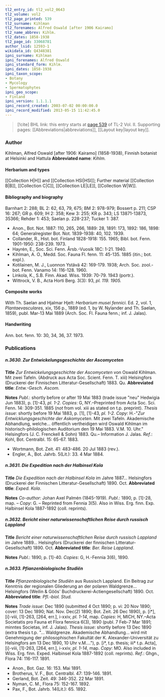 ```yaml
---
tl2_entry_id: tl2_vol2_0643
tl2_volume: vol2
tl2_page_printed: 539
tl2_surname: Kihlman
tl2_forenames: Alfred Oswald [after 1906 Kairamo]
tl2_name_abbrev: Kihlm.
tl2_dates: 1858-1938
tl2_page_id: 33068781
author_lsid: 12593-1
wikidata_id: Q4348381
ipni_surname: Kihlman
ipni_forenames: Alfred Oswald
ipni_standard_form: Kihlm.
ipni_dates: 1858-1938
ipni_taxon_scope: 
- Botany
- Mycology
- Spermatophytes
ipni_geo_scope: 
- Finland
ipni_version: 1.1.1.1
ipni_record_created: 2003-07-02 00:00:00.0
ipni_record_modified: 2013-05-15 11:42:45.0
---
```



> [!cite] BHL link: this entry starts at [page 539](https://www.biodiversitylibrary.org/page/33068781) of TL-2 Vol. II.
> Supporting pages: [[Abbreviations|abbreviations]], [[Layout key|layout key]].

### Author

Kihlman, Alfred Oswald \[after 1906: Kairamo\] (1858-1938), Finnish botanist at Helsinki and Hattula 
**Abbreviated name**: *Kihlm.*

#### Herbarium and types

[[Collection H|H]] and [[Collection HSI|HSI]]; Further material [[Collection B|B]], [[Collection C|C]], [[Collection LE|LE]], [[Collection W|W]].

#### Bibliography and biography

Barnhart 2: 288; BL 2: 62, 63, 79, 675; BM 2: 978-979; Bossert p. 211; CSP 16: 267; GR p. 609; IH 2: 358; Kew 3: 255; KR p. 343; LS 13871-13873, 35366; Rehder 1: 453; Saelan p. 228-237; Tucker 1: 387.
- Anon., Bot. Not. 1887: 110, 265, 266, 1889: 28, 1891: 173, 1892: 186, 1898: 64; Generalregister Bot. Not. 1839-1938: 40, 102. 1939.
- Collander, R., Hist. bot. Finland 1828-1918: 155. 1965; Bibl. bot. Fenn. 1901-1950: 238-239. 1973.
- Hayrén, E., Soc. Sci. Fenn. Årsb.-Vuosik 18C: 1-21. 1940.
- Kihlman, A. O., Medd. Soc. Fauna Fl. fenn. 11: 45-135. 1885 (itin.; bot. expl.).
- Kotilainen, M. J., Luonnon Ystävä 42: 169-179. 1938; Arch. Soc. zool.-bot. Fenn. Vanamo 14: 116-128. 1960.
- Linkola, K., S.B. Finn. Akad. Wiss. 1939: 70-79. 1943 (portr.).
- Wittrock, V. B., Acta Horti Berg. 3(3): 93, *pl. 119. 1905.*

#### Composite works

With Th. Saelan and Hjalmar Hjelt: *Herbarium musei fennici*. Ed. 2, vol. 1, *Plantaevasculares*, xix, 156 p., 1889 (ed. 1, by W. Nylander and Th. Saelan, 1859), publ. Mar-13 Mai 1889 (Arch. Soc. Fl. Fauna fenn.; inf. J. Jalas).

#### Handwriting

Ann. bot. fenn. 10: 30, 34, 36, 37. 1973.

### Publications

##### n.3630. Zur Entwickelungsgeschichte der Ascomyceten

**Title**
*Zur Entwickelungsgeschichte der Ascomyceten* von Oswald Kihlman. Mit zwei Tafeln. (Abdruck aus Acta Soc. Scient. Fenn. T. xiii) Helsingfors (Druckerei der Finnischen Litteratur-Gesellschaft) 1883. Qu.
**Abbreviated title**: *Entw.-Gesch. Ascom.*

**Notes**
*Publ*.: shortly before or after 19 Mai 1883 (trade issue "neu" Hedwigia Jun 1883), p. \[1\]-43, *pl. 1-2. Copies*: G, NY.–Preprinted from Acta Soc. Sci. Fenn. 14: 309-351. 1885 (*not* from vol. xiii as stated on t.p. preprint).
*Thesis issue*: shortly before 19 Mai 1883, p. \[1\], \[1\]-43, *pl. 1-2.* *Copy*: H.-"*Zur Entwicklungsgeschichte der Askomyceten*. Mit zwei Tafeln. Akademische Abhandlung, welche... öffentlich vertheidigen wird Oswald Kihlman im historisch-philologischen Auditorium den 19 Mai 1883. V.M. 10. Uhr." Helsingfors (J. C. Frenckell & Sohn) 1883. Qu.– Information J. Jalas.
*Ref*.: Kohl, Bot. Centralbl. 15: 65-67. 1883.
- Wortmann, Bot. Zeit. 41: 483-486. 20 Jul 1883 (rev.).
- Engler, A., Bot. Jahrb. 5(Lit.): 33. 4 Mar 1884.

##### n.3631. Die Expedition nach der Halbinsel Kola

**Title**
*Die Expedition nach der Halbinsel Kola* im Jahre 1887... Helsingfors (Druckerei der Finnischen Litteratur-Gesellschaft) 1890. Oct.
**Abbreviated title**: *Exped. Kola*.

**Notes**
*Co-author*: Johan Axel Palmén (1845-1919).
*Publ*.: 1890, p. \[1\]-28, map. – *Copy*: G. – Reprinted from Fennia 3(5). Also in Wiss. Erg. finn. Exp. Halbinsel Kola 1887-1892 (coll. reprints).

##### n.3632. Bericht einer naturwissenschaftlichen Reise durch russisch Lappland

**Title**
*Bericht einer naturwissenschaftlichen Reise durch russisch Lappland* im Jahre 1889... Helsingfors (Druckerei der finnischen Litteratur-Gesellschaft) 1890. Oct.
**Abbreviated title**: *Ber. Reise Lappland*.

**Notes**
*Publ*.: 1890, p. \[1\]-40. *Copies*: G, H.-Fennia 3(6), 1890.

##### n.3633. Pfianzenbiologische Studiën

**Title**
*Pfianzenbiologische Studiën* aus Russisch Lappland. Ein Beitrag zur Kenntnis der regionalen Gliederung an der polaren Waldgrenze... Helsingfors (Weilin & Göös' Buchdruckerei-Actiengesellschaft) 1890. Oct.
**Abbreviated title**: *Pfl.-biol. Stud.*

**Notes**
*Trade issue*: Dec 1890 (submitted 4 Oct 1890; p. vi: 20 Nov 1890; cover: 13 Dec 1890; Nat. Nov. Dec(2) 1890; Bot. Zeit. 26 Dec 1890), p. \[i\*\], \[i\]-viii, \[1\]-263, \[264, err.\], i-xxiv, *pl. 1-14*, map. *Copies*: H, MICH, NY.–Acta Societatis pro Fauna et Flora fennica 6(3), 1890 (publ. 7 Feb-7 Mar 1891; minntes Societas, inf. J. Jalas).
*Thesis issue*: shortly before 13 Dec 1890 (extra thesis t.p. "... Waldgrenze. Akademische Abhandlung... wird mit Genehmigung der philosophischen Fakultät der K. Alexander-Universität zu Helsingfors am 13 Dec 1890, 10 Uhr v.M...."), p. \[i\*, t.p. thesis; iii\* t.p. Acta\], \[i\]-viii, \[1\]-263, \[264, err.\], i-xxiv, *pl. 1-14*, map. *Copy*: MO.
Also included in Wiss. Erg. finn. Exped. Halbinsel Kola 1887-1892 (coll. reprints).
*Ref*.: Ghgn., Flora 74: 116-117. 1891.
- Anon., Bot. Gaz. 16: 153. Mai 1891.
- Brotherus, V. F., Bot. Centralbl. 47: 139-146. 1891.
- Gerland, Bot. Zeit. 49: 346-352. 22 Mar 1891.
- Nyman, C. M., Flora 75: 152-167. 1892.
- Pax, F., Bot. Jahrb. 14(Lit.): 65. 1892.

